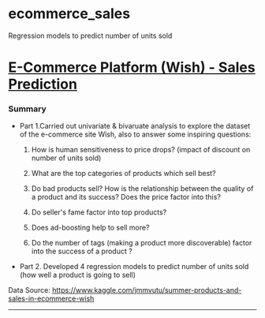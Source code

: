 # ecommerce_sales
Regression models to predict number of units sold

# [E-Commerce Platform (Wish) - Sales Prediction](https://github.com/chanchanngann/ecommerce_sales/tree/master)

### Summary
* Part 1.Carried out univariate & bivaruate analysis to explore the dataset of the e-commerce site Wish, also to answer some inspiring questions:

   1. How is human sensitiveness to price drops? (impact of discount on number of units sold)

   2. What are the top categories of products which sell best?

   3. Do bad products sell? How is the relationship between the quality of a product and its success? Does the price factor into this?
   
   4. Do seller's fame factor into top products? 
   
   5. Does ad-boosting help to sell more?
   
   6. Do the number of tags (making a product more discoverable) factor into the success of a product ?
   
* Part 2. Developed 4 regression models to predict number of units sold (how well a product is going to sell)

  
Data Source: https://www.kaggle.com/jmmvutu/summer-products-and-sales-in-ecommerce-wish

***
